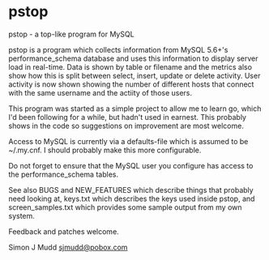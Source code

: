 pstop
=====

pstop - a top-like program for MySQL

pstop is a program which collects information from MySQL 5.6+'s
performance_schema database and uses this information to display server
load in real-time. Data is shown by table or filename and the
metrics also show how this is split between select, insert, update or
delete activity.  User activity is now shown showing the number of
different hosts that connect with the same username and the actiity
of those users.

This program was started as a simple project to allow me to learn go,
which I'd been following for a while, but hadn't used in earnest.  This
probably shows in the code so suggestions on improvement are most welcome.

Access to MySQL is currently via a defaults-file which is assumed to be
~/.my.cnf. I should probably make this more configurable.

Do not forget to ensure that the MySQL user you configure has access
to the performance_schema tables.

See also BUGS and NEW_FEATURES which describe things that probably need
looking at, keys.txt which describes the keys used inside pstop, and
screen_samples.txt which provides some sample output from my own system.

Feedback and patches welcome.

Simon J Mudd
<sjmudd@pobox.com>
